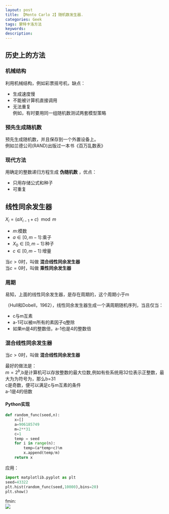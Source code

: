 ```yaml
---
layout: post
title: 【Mento Carlo 2】随机数发生器.
categories: Geek
tags: 蒙特卡洛方法
keywords:
description:
---
```


## 历史上的方法

### 机械结构

利用机械结构，例如彩票摇号机，缺点：
- 生成速度慢
- 不能被计算机直接调用
- 无法重复  
例如，有时要用同一组随机数测试两套模型策略  

### 预先生成随机数
预先生成随机数，并且保存到一个外置设备上。  
例如兰德公司(RAND)出版过一本书《百万乱数表》  

### 现代方法

用确定的整数递归方程生成 **伪随机数** ，优点：  
- 只用存储公式和种子
- 可重复

## 线性同余发生器

$X_i=(aX_{i-1}+c)\mod  m$

- $m$:模数  
- $a\in [0,m-1]$:乘子  
- $X_0\in [0,m-1]$:种子  
- $c\in [0,m-1]$:增量  

当$c>0$时，叫做 **混合线性同余发生器**  
当$c=0$时，叫做 **乘性同余发生器**  

### 周期

易知，上面的线性同余发生器，是存在周期的，这个周期小于m  

（Hull和Dobell，1962），线性同余发生器生成一个满周期随机序列，当且仅当：  
- c与m互素
- a-1可以被m所有的素因子q整除
- 如果m是4的整数倍，a-1也是4的整数倍

### 混合线性同余发生器

当$c>0$时，叫做 **混合线性同余发生器**  

最好的做法是：  
$m=2^b$,b是计算机可以存放整数的最大位数,例如有些系统用32位表示正整数，最大为为符号为，那么b=31  
c是奇数，便可以满足c与m互素的条件  
a-1是4的倍数  

#### Python实现

```py
def random_func(seed,n):
    x=[]
    a=906185749
    m=2**31
    c=1
    temp = seed
    for i in range(n):
        temp=(a*temp+c)%m
        x.append(temp/m)
    return x
```

应用：  
```py
import matplotlib.pyplot as plt
seed=43322
plt.hist(random_func(seed,10000),bins=20)
plt.show()
```

fmin:  
<img src='http://www.guofei.site/public/postimg/randomgenerator1.png'>
